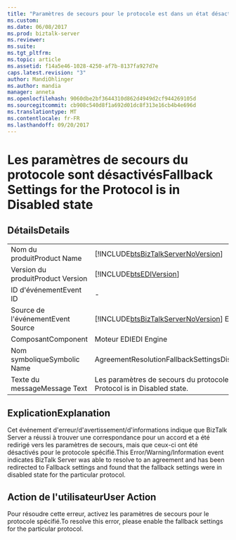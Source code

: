 ```yaml
---
title: "Paramètres de secours pour le protocole est dans un état désactivé | Documents Microsoft"
ms.custom: 
ms.date: 06/08/2017
ms.prod: biztalk-server
ms.reviewer: 
ms.suite: 
ms.tgt_pltfrm: 
ms.topic: article
ms.assetid: f14a5e46-1028-4250-af7b-8137fa927d7e
caps.latest.revision: "3"
author: MandiOhlinger
ms.author: mandia
manager: anneta
ms.openlocfilehash: 9060dbe2bf3644310d862d4949d2cf944269105d
ms.sourcegitcommit: cb908c540d8f1a692d01dc8f313e16cb4b4e696d
ms.translationtype: MT
ms.contentlocale: fr-FR
ms.lasthandoff: 09/20/2017
---
```

# <a name="fallback-settings-for-the-protocol-is-in-disabled-state"></a><span data-ttu-id="c75f8-102">Les paramètres de secours du protocole sont désactivés</span><span class="sxs-lookup"><span data-stu-id="c75f8-102">Fallback Settings for the Protocol is in Disabled state</span></span>
## <a name="details"></a><span data-ttu-id="c75f8-103">Détails</span><span class="sxs-lookup"><span data-stu-id="c75f8-103">Details</span></span>  
  
|||  
|-|-|  
|<span data-ttu-id="c75f8-104">Nom du produit</span><span class="sxs-lookup"><span data-stu-id="c75f8-104">Product Name</span></span>|[!INCLUDE[btsBizTalkServerNoVersion](../includes/btsbiztalkservernoversion-md.md)]|  
|<span data-ttu-id="c75f8-105">Version du produit</span><span class="sxs-lookup"><span data-stu-id="c75f8-105">Product Version</span></span>|[!INCLUDE[btsEDIVersion](../includes/btsediversion-md.md)]|  
|<span data-ttu-id="c75f8-106">ID d'événement</span><span class="sxs-lookup"><span data-stu-id="c75f8-106">Event ID</span></span>|-|  
|<span data-ttu-id="c75f8-107">Source de l'événement</span><span class="sxs-lookup"><span data-stu-id="c75f8-107">Event Source</span></span>|[!INCLUDE[btsBizTalkServerNoVersion](../includes/btsbiztalkservernoversion-md.md)]<span data-ttu-id="c75f8-108"> EDI</span><span class="sxs-lookup"><span data-stu-id="c75f8-108"> EDI</span></span>|  
|<span data-ttu-id="c75f8-109">Composant</span><span class="sxs-lookup"><span data-stu-id="c75f8-109">Component</span></span>|<span data-ttu-id="c75f8-110">Moteur EDI</span><span class="sxs-lookup"><span data-stu-id="c75f8-110">EDI Engine</span></span>|  
|<span data-ttu-id="c75f8-111">Nom symbolique</span><span class="sxs-lookup"><span data-stu-id="c75f8-111">Symbolic Name</span></span>|<span data-ttu-id="c75f8-112">AgreementResolutionFallbackSettingsDisabled</span><span class="sxs-lookup"><span data-stu-id="c75f8-112">AgreementResolutionFallbackSettingsDisabled</span></span>|  
|<span data-ttu-id="c75f8-113">Texte du message</span><span class="sxs-lookup"><span data-stu-id="c75f8-113">Message Text</span></span>|<span data-ttu-id="c75f8-114">Les paramètres de secours du protocole {0} sont désactivés.</span><span class="sxs-lookup"><span data-stu-id="c75f8-114">Fallback Settings for the {0} Protocol is in Disabled state.</span></span>|  
  
## <a name="explanation"></a><span data-ttu-id="c75f8-115">Explication</span><span class="sxs-lookup"><span data-stu-id="c75f8-115">Explanation</span></span>  
 <span data-ttu-id="c75f8-116">Cet événement d'erreur/d'avertissement/d'informations indique que BizTalk Server a réussi à trouver une correspondance pour un accord et a été redirigé vers les paramètres de secours, mais que ceux-ci ont été désactivés pour le protocole spécifié.</span><span class="sxs-lookup"><span data-stu-id="c75f8-116">This Error/Warning/Information event indicates BizTalk Server was able to resolve to an agreement and has been redirected to Fallback settings and found that the fallback settings were in disabled state for the particular protocol.</span></span>  
  
## <a name="user-action"></a><span data-ttu-id="c75f8-117">Action de l'utilisateur</span><span class="sxs-lookup"><span data-stu-id="c75f8-117">User Action</span></span>  
 <span data-ttu-id="c75f8-118">Pour résoudre cette erreur, activez les paramètres de secours pour le protocole spécifié.</span><span class="sxs-lookup"><span data-stu-id="c75f8-118">To resolve this error, please enable the fallback settings for the particular protocol.</span></span>